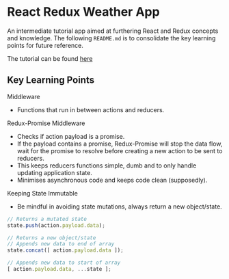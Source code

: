 # React Redux Weather App

An intermediate tutorial app aimed at furthering React and Redux concepts and knowledge.
The following `README.md` is to consolidate the key learning points for future reference.

The tutorial can be found [here](https://www.udemy.com/react-redux/)

## Key Learning Points
Middleware
- Functions that run in between actions and reducers.

Redux-Promise Middleware
- Checks if action payload is a promise.
- If the payload contains a promise, Redux-Promise will stop the data flow, wait for the promise to resolve before creating a new action to be sent to reducers.
- This keeps reducers functions simple, dumb and to only handle updating application state.
- Minimises asynchronous code and keeps code clean (supposedly).

Keeping State Immutable
- Be mindful in avoiding state mutations, always return a new object/state.

```js
// Returns a mutated state
state.push(action.payload.data);

// Returns a new object/state
// Appends new data to end of array
state.concat([ action.payload.data ]);

// Appends new data to start of array
[ action.payload.data, ...state ];
```
